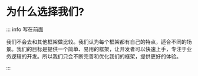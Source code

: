 # 为什么选择我们?

::: info 写在前面

我们不会去和其他框架做比较。我们认为每个框架都有自己的特点，适合不同的场景。我们的目标是提供一个简单、易用的框架，让开发者可以快速上手，专注于业务逻辑的开发。所以我们只会不断完善和优化我们的框架，提供更好的体验。

:::
